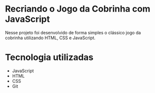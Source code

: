 # Recriando o Jogo da Cobrinha com JavaScript

Nesse projeto foi desenvolvido de forma simples o clássico jogo da cobrinha utilizando HTML, CSS e JavaScript.

# Tecnologia utilizadas

* JavaScript
* HTML
* CSS
* Git